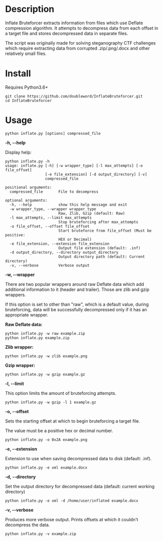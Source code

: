 # Description

Inflate Bruteforcer extracts information from files which use Deflate compression algorithm. It attempts to decompress data from each offset in a target file and stores decompressed data in separate files.

The script was originally made for solving steganography CTF challenges which require extracting data from corrupted .zip/.png/.docx and other relatively small files. 

# Install

Requires Python3.6+


```
git clone https://github.com/doubleword/InflateBruteforcer.git
cd InflateBruteforcer
```
# Usage

```
python inflate.py [options] compressed_file
```

**-h, --help**

Display help:
```
python inflate.py -h
usage: inflate.py [-h] [-w wrapper_type] [-l max_attempts] [-o file_offset]
                  [-e file_extension] [-d output_directory] [-v]
                  compressed_file

positional arguments:
  compressed_file       File to decompress

optional arguments:
  -h, --help            show this help message and exit
  -w wrapper_type, --wrapper wrapper_type
                        Raw, Zlib, Gzip (default: Raw)
  -l max_attempts, --limit max_attempts
                        Stop bruteforcing after max_attempts
  -o file_offset, --offset file_offset
                        Start bruteforce from file_offset (Must be positive:
                        HEX or Decimal)
  -e file_extension, --extension file_extension
                        Output file extension (default: .inf)
  -d output_directory, --directory output_directory
                        Output directory path (default: Current directory)
  -v, --verbose         Verbose output
```

**-w, --wrapper**

There are two popular wrappers around raw Deflate data which add additional information to it (header and trailer). Those are zlib and gzip wrappers.

If this option is set to other than "raw", which is a default value, during bruteforcing, data will be successfully decompressed only if it has an appropriate wrapper.

**Raw Deflate data:**
```
python inflate.py -w raw example.zip
python inflate.py example.zip
```
**Zlib wrapper:**
```
python inflate.py -w zlib example.png
```
**Gzip wrapper:**
```
python inflate.py -w gzip example.gz
```

**-l, --limit**

This option limits the amount of bruteforcing attempts.

```
python inflate.py -w gzip -l 1 example.gz
```

**-o, --offset**

Sets the starting offset at which to begin bruteforcing a target file.

The value must be a positive hex or decimal number.

```
python inflate.py -o 0x2A example.png
```

**-e, --extension**

Extension to use when saving decompressed data to disk (default: .inf).

```
python inflate.py -e xml example.docx
```

**-d, --directory**

Set the output directory for decompressed data (default: current working directory)

```
python inflate.py -e xml -d /home/user/inflated example.docx
```

**-v, --verbose**

Produces more verbose output. Prints offsets at which it couldn't decompress the data.

```
python inflate.py -v example.zip
```
